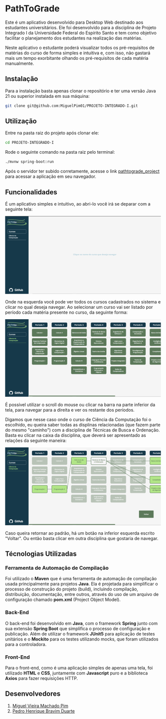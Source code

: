 # PathToGrade

Este é um aplicativo desenvolvido para Desktop Web destinado aos estudantes universitários. Ele foi desenvolvido para a disciplina de Projeto Integrado I da Universidade Federal do Espírito Santo e tem como objetivo facilitar o planejamento dos estudantes na realização das matérias.  

Neste aplicativo o estudante poderá visualizar todos os pré-requisitos de matérias do curso de forma simples e intuitiva e, com isso, não gastará mais um tempo exorbitante olhando os pré-requisitos de cada matéria manualmente.

## Instalação

Para a instalação basta apenas clonar o repositório e ter uma versão Java 21 ou superior instalada em sua máquina:
```bash
git clone git@github.com:MiguelPim01/PROJETO-INTEGRADO-I.git
```

## Utilização

Entre na pasta raiz do projeto após clonar ele:
```bash
cd PROJETO-INTEGRADO-I
```

Rode o seguinte comando na pasta raiz pelo terminal:
```bash
./mvnw spring-boot:run
```

Após o servidor ter subido corretamente, acesse o link [pathtograde_project](http://localhost:8080/) para acessar a aplicação em seu navegador.

## Funcionalidades

É um aplicativo simples e intuitivo, ao abri-lo você irá se deparar com a seguinte tela:
  
![alt text](readme-images/image.png)

Onde na esquerda você pode ver todos os cursos cadastrados no sistema e clicar no qual deseja navegar. Ao selecionar um curso vai ser listado por período cada matéria presente no curso, da seguinte forma:

![alt text](readme-images/image-1.png)

É possível utilizar o scroll do mouse ou clicar na barra na parte inferior da tela, para navegar para a direita e ver os restante dos períodos.

Digamos que nesse caso onde o curso de Ciência da Computação foi o escolhido, eu queira saber todas as displinas relacionadas (que fazem parte do mesmo "caminho") com a disciplina de Técnicas de Busca e Ordenação. Basta eu clicar na caixa da disciplina, que deverá ser apresentado as relações da seguinte maneira:

![alt text](readme-images/image-2.png)

Caso queira retornar ao padrão, há um botão na inferior esquerda escrito "Voltar". Ou então basta clicar em outra disciplina que gostaria de navegar.

## Técnologias Utilizadas

### Ferramenta de Automação de Compilação

Foi utilizado o **Maven** que é uma ferramenta de automação de compilação usada principalmente para projetos **Java**. Ela é projetada para simplificar o processo de construção do projeto (build), incluindo compilação, distribuição, documentação, entre outros, através do uso de um arquivo de configuração chamado **pom.xml** (Project Object Model). 

### Back-End

O back-end foi desenvolvido em **Java**, com o framework **Spring** junto com sua extensão **Spring Boot** que simplifica o processo de configuração e publicação. Além de utilizar o framework **JUnit5** para aplicação de testes unitários e o **Mockito** para os testes utilizando mocks, que foram utilizados para a controladora.

### Front-End

Para o front-end, como é uma aplicação simples de apenas uma tela, foi utilizado **HTML** e **CSS**, juntamente com **Javascript** puro e a biblioteca **Axios** para fazer requisições HTTP.

## Desenvolvedores

1. [Miguel Vieira Machado Pim](https://github.com/MiguelPim01)  
2. [Pedro Henrique Bravim Duarte](https://github.com/PhenBD)
